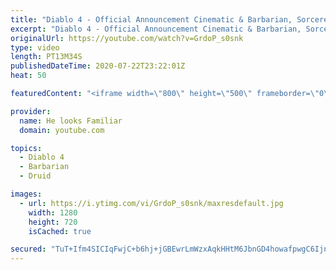 ```yaml
---
title: "Diablo 4 - Official Announcement Cinematic & Barbarian, Sorcerer & Druid Official Gameplay Reaction"
excerpt: "Diablo 4 - Official Announcement Cinematic & Barbarian, Sorcerer & Druid Official Gameplay Reaction 1.Original:https://youtu.be/0SSYzl9fXOQ 2."
originalUrl: https://youtube.com/watch?v=GrdoP_s0snk
type: video
length: PT13M34S
publishedDateTime: 2020-07-22T23:22:01Z
heat: 50

featuredContent: "<iframe width=\"800\" height=\"500\" frameborder=\"0\" src=\"https://www.youtube.com/embed/GrdoP_s0snk\" allow=\"accelerometer; autoplay; encrypted-media; gyroscope; picture-in-picture\" allowfullscreen></iframe>"

provider:
  name: He looks Familiar
  domain: youtube.com

topics:
  - Diablo 4
  - Barbarian
  - Druid

images:
  - url: https://i.ytimg.com/vi/GrdoP_s0snk/maxresdefault.jpg
    width: 1280
    height: 720
    isCached: true

secured: "TuT+Ifm4SICIqFwjC+b6hj+jGBEwrLmWzxAqkHHtM6JbnGD4howafpwgC6IjnX+jHY6jJxerTCz9w7grsoMyLTXy5M0G2VlZD+NfFr1mImkLN2RWPs9asIRpvLfNXccmfZNMth5r3gBhcmpwklCRZGEKfIDYqKDVMk81Hgqqd93X58U4PTOKzJcqqkZnFpnu0pZ8J/9jFZHNbav8mk7muXw8SqQZIeEgy6O2+pmBZwgBRBp0qDaCpz1X9ZgwhBObCWQiivnRl121D91mTNcg/C1qyz8c5b2FwFUELW2sRk3vW5hnSrzFL0C51Hw4b8GDSblV4+auHmoKfXcRJLRwxvl7X0NTBcwRnDH1ULT9HD0/PAnts5BC8L8H2tjgopbP+HjuxTtLvsVyzlxP2qtmu5CvdfMvXMrK7fSmq7pE5OI=;a8NsFQrf5qPPp2NCw1FguQ=="
---
```


